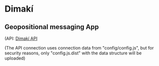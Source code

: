 # Dimakí

## Geopositional messaging App

(API: [Dimakí API](https://github.com/JuanAntonioReyes/Dimaki-API)

(The API connection uses connection data from "config/config.js", but for security reasons, only "config.js.dist" with the data structure will be uploaded)